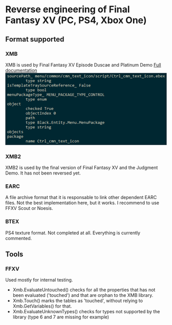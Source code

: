 # Reverse engineering of Final Fantasy XV (PC, PS4, Xbox One)

## Format supported
### XMB
XMB is used by Final Fantasy XV Episode Duscae and Platinum Demo
[Full documentation](https://www.lucianociccariello.com/research/finalfantasyxv#xmb)
![Alt text](docs/sample-ctrl_cmn_text_icon.png?raw=true "ctrl_cmn_text_icon sample")

### XMB2
XMB2 is used by the final version of Final Fantasy XV and the Judgment Demo.
It has not been reversed yet.

### EARC
A file archive format that it is responsable to link other dependent EARC files.
Not the best implementation here, but it works. I recommend to use FFXV Scout or Noesis.

### BTEX
PS4 texture format. Not completed at all. Everything is currently commented.

## Tools
### FFXV
Used mostly for internal testing.
* Xmb.EvaluateUntouched() checks for all the properties that has not been evaluated ('touched') and that are orphan to the XMB library.
* Xmb.Touch() marks the tables as 'touched', without relying to Xmb.GetVariables() for that.
* Xmb.EvaluateUnknownTypes() checks for types not supported by the library (type 6 and 7 are missing for example)